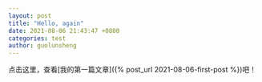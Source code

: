 ```yaml
---
layout: post
title: "Hello, again"
date: 2021-08-06 21:43:47 +0800
categories: test
author: guolunsheng
---
```


点击这里，查看[我的第一篇文章]({% post_url 2021-08-06-first-post %})吧！

